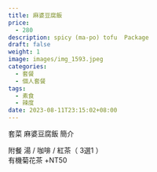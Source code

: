```yaml
---
title: 麻婆豆腐飯
price:
  - 280
description: spicy (ma-po) tofu  Package
draft: false
weight: 1
image: images/img_1593.jpeg
categories:
  - 套餐
  - 個人套餐
tags:
  - 素食
  - 辣度
date: 2023-08-11T23:15:02+08:00
---
```


套菜 麻婆豆腐飯 簡介

  附餐  湯 / 咖啡 / 紅茶（ 3選1 ）\
  有機菊花茶 +NT50
